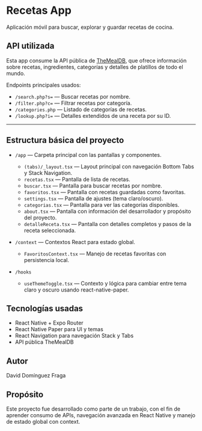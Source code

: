 # Recetas App

Aplicación móvil para buscar, explorar y guardar recetas de cocina.


## API utilizada

Esta app consume la API pública de [TheMealDB](https://www.themealdb.com/api.php), que ofrece información sobre recetas, ingredientes, categorías y detalles de platillos de todo el mundo.

Endpoints principales usados:

- `/search.php?s=` — Buscar recetas por nombre.
- `/filter.php?c=` — Filtrar recetas por categoría.
- `/categories.php` — Listado de categorías de recetas.
- `/lookup.php?i=` — Detalles extendidos de una receta por su ID.

---

## Estructura básica del proyecto

- `/app` — Carpeta principal con las pantallas y componentes.
  - `(tabs)/_layout.tsx` — Layout principal con navegación Bottom Tabs y Stack Navigation.
  - `recetas.tsx` — Pantalla de lista de recetas.
  - `buscar.tsx` — Pantalla para buscar recetas por nombre.
  - `favoritos.tsx` — Pantalla con recetas guardadas como favoritas.
  - `settings.tsx` — Pantalla de ajustes (tema claro/oscuro).
  - `categorias.tsx` — Pantalla para ver las categorías disponibles.
  - `about.tsx` — Pantalla con información del desarrollador y propósito del proyecto.
  - `detalleReceta.tsx` — Pantalla con detalles completos y pasos de la receta seleccionada.

- `/context` — Contextos React para estado global.
  - `FavoritosContext.tsx` — Manejo de recetas favoritas con persistencia local.

- `/hooks`
  - `useThemeToggle.tsx` — Contexto y lógica para cambiar entre tema claro y oscuro usando react-native-paper.


## Tecnologías usadas

- React Native + Expo Router
- React Native Paper para UI y temas
- React Navigation para navegación Stack y Tabs
- API pública TheMealDB

## Autor

David Domínguez Fraga

## Propósito

Este proyecto fue desarrollado como parte de un trabajo, con el fin de aprender consumo de APIs, navegación avanzada en React Native y manejo de estado global con context.


